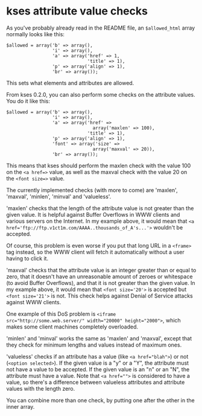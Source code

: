 kses attribute value checks
===========================

As you've probably already read in the README file, an `$allowed_html` array
normally looks like this:

	$allowed = array('b' => array(),
	                 'i' => array(),
	                 'a' => array('href' => 1,
	                              'title' => 1),
	                 'p' => array('align' => 1),
	                 'br' => array());

This sets what elements and attributes are allowed.

From kses 0.2.0, you can also perform some checks on the attribute values. You
do it like this:

	$allowed = array('b' => array(),
	                 'i' => array(),
	                 'a' => array('href' =>
	                                array('maxlen' => 100),
	                              'title' => 1),
	                 'p' => array('align' => 1),
	                 'font' => array('size' =>
	                                array('maxval' => 20)),
	                 'br' => array());

This means that kses should perform the maxlen check with the value 100 on the
`<a href=>` value, as well as the maxval check with the value 20 on the `<font
size=>` value.

The currently implemented checks (with more to come) are 'maxlen', 'maxval',
'minlen', 'minval' and 'valueless'.

'maxlen' checks that the length of the attribute value is not greater than the
given value. It is helpful against Buffer Overflows in WWW clients and various
servers on the Internet. In my example above, it would mean that
`<a href='ftp://ftp.v1ct1m.com/AAAA..thousands_of_A's...'>` wouldn't be
accepted.

Of course, this problem is even worse if you put that long URL in a `<frame>`
tag instead, so the WWW client will fetch it automatically without a user
having to click it.

'maxval' checks that the attribute value is an integer greater than or equal to
zero, that it doesn't have an unreasonable amount of zeroes or whitespace (to
avoid Buffer Overflows), and that it is not greater than the given value. In
my example above, it would mean that `<font size='20'>` is accepted but
`<font size='21'>` is not. This check helps against Denial of Service attacks
against WWW clients.

One example of this DoS problem is `<iframe src="http://some.web.server/"
width="20000" height="2000">`, which makes some client machines completely
overloaded.

'minlen' and 'minval' works the same as 'maxlen' and 'maxval', except that they
check for minimum lengths and values instead of maximum ones.

'valueless' checks if an attribute has a value (like `<a href="blah">`) or not
(`<option selected>`). If the given value is a "y" or a "Y", the attribute must
not have a value to be accepted. If the given value is an "n" or an "N", the
attribute must have a value. Note that `<a href="">` is considered to have a
value, so there's a difference between valueless attributes and attribute
values with the length zero.

You can combine more than one check, by putting one after the other in the
inner array.

